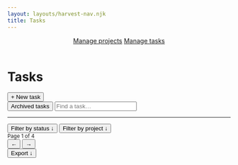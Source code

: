 ```yaml
---
layout: layouts/harvest-nav.njk
title: Tasks
---
```


<header id="top-nav">
  <nav>
    <a href="/harvest-nav/projects">Manage projects</a>
    <a href="#" class="is-active">Manage tasks</a>
  </nav>
</header>

<main class="narrow">
  <div class="flex justify-space-between">
    <div class="flex">
      <h1>Tasks</h1>
      <button class="button primary ml-8">+ New task</button>
    </div>
    <div class="flex">
      <button class="button">Archived tasks</button>
      <input class="input" type="text" placeholder="Find a task…">
    </div>
  </div>

  <hr class="mt-16 mb-16">

  <div class="flex justify-space-between">
    <div class="flex">
      <button class="button button-sm">Filter by status &darr;</button>
      <button class="button button-sm">Filter by project &darr;</button>
    </div>
    <div class="flex">
      <small class="mr-4">Page 1 of 4</small>
      <div class="button-group">
        <button class="button button-sm is-disabled">&larr;</button>
        <button class="button button-sm">&rarr;</button>
      </div>
      <button class="button button-sm">Export &darr;</button>
    </div>
  </div>
</main>
